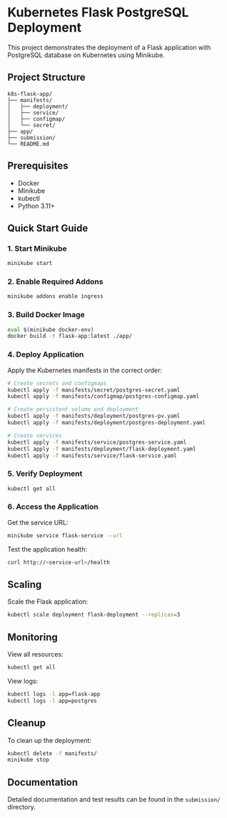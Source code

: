 # Kubernetes Flask PostgreSQL Deployment

This project demonstrates the deployment of a Flask application with PostgreSQL database on Kubernetes using Minikube.

## Project Structure
```
k8s-flask-app/
├── manifests/
│   ├── deployment/
│   ├── service/
│   ├── configmap/
│   └── secret/
├── app/
├── submission/
└── README.md
```

## Prerequisites
- Docker
- Minikube
- kubectl
- Python 3.11+

## Quick Start Guide

### 1. Start Minikube
```bash
minikube start
```

### 2. Enable Required Addons
```bash
minikube addons enable ingress
```

### 3. Build Docker Image
```bash
eval $(minikube docker-env)
docker build -t flask-app:latest ./app/
```

### 4. Deploy Application
Apply the Kubernetes manifests in the correct order:

```bash
# Create secrets and configmaps
kubectl apply -f manifests/secret/postgres-secret.yaml
kubectl apply -f manifests/configmap/postgres-configmap.yaml

# Create persistent volume and deployment
kubectl apply -f manifests/deployment/postgres-pv.yaml
kubectl apply -f manifests/deployment/postgres-deployment.yaml

# Create services
kubectl apply -f manifests/service/postgres-service.yaml
kubectl apply -f manifests/deployment/flask-deployment.yaml
kubectl apply -f manifests/service/flask-service.yaml
```

### 5. Verify Deployment
```bash
kubectl get all
```

### 6. Access the Application
Get the service URL:
```bash
minikube service flask-service --url
```

Test the application health:
```bash
curl http://<service-url>/health
```

## Scaling

Scale the Flask application:
```bash
kubectl scale deployment flask-deployment --replicas=3
```

## Monitoring

View all resources:
```bash
kubectl get all
```

View logs:
```bash
kubectl logs -l app=flask-app
kubectl logs -l app=postgres
```

## Cleanup

To clean up the deployment:
```bash
kubectl delete -f manifests/
minikube stop
```

## Documentation

Detailed documentation and test results can be found in the `submission/` directory. 